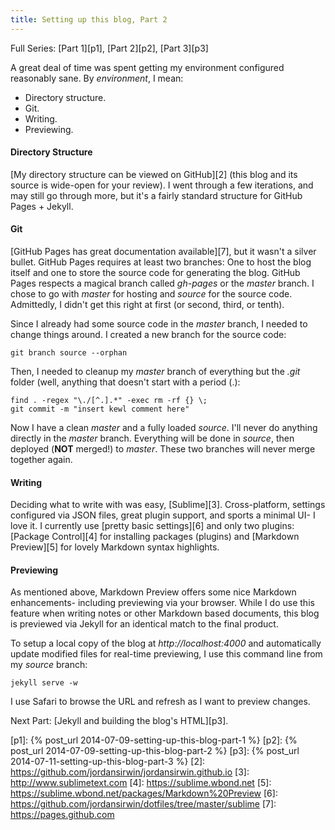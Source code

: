 ```yaml
---
title: Setting up this blog, Part 2
---
```


Full Series: [Part 1][p1], [Part 2][p2], [Part 3][p3]

A great deal of time was spent getting my environment configured reasonably sane. By _environment_, I mean:

* Directory structure.
* Git.
* Writing.
* Previewing.


#### Directory Structure ####

[My directory structure can be viewed on GitHub][2] (this blog and its source is wide-open for your review). I went through a few iterations, and may still go through more, but it's a fairly standard structure for GitHub Pages + Jekyll.


#### Git ####

[GitHub Pages has great documentation available][7], but it wasn't a silver bullet. GitHub Pages requires at least two branches: One to host the blog itself and one to store the source code for generating the blog. GitHub Pages respects a magical branch called _gh-pages_ or the _master_ branch. I chose to go with _master_ for hosting and _source_ for the source code. Admittedly, I didn't get this right at first (or second, third, or tenth). 

Since I already had some source code in the _master_ branch, I needed to change things around. I created a new branch for the source code:

    git branch source --orphan

Then, I needed to cleanup my _master_ branch of everything but the _.git_ folder (well, anything that doesn't start with a period (.):

    find . -regex "\./[^.].*" -exec rm -rf {} \;
    git commit -m "insert kewl comment here"

Now I have a clean _master_ and a fully loaded _source_. I'll never do anything directly in the _master_ branch. Everything will be done in _source_, then deployed (**NOT** merged!) to _master_. These two branches will never merge together again. 


#### Writing ####

Deciding what to write with was easy, [Sublime][3]. Cross-platform, settings configured via JSON files, great plugin support, and sports a minimal UI- I love it. I currently use [pretty basic settings][6] and only two plugins: [Package Control][4] for installing packages (plugins) and [Markdown Preview][5] for lovely Markdown syntax highlights.


#### Previewing ####

As mentioned above, Markdown Preview offers some nice Markdown enhancements- including previewing via your browser. While I do use this feature when writing notes or other Markdown based documents, this blog is previewed via Jekyll for an identical match to the final product. 

To setup a local copy of the blog at _http://localhost:4000_ and automatically update modified files for real-time previewing, I use this command line from my _source_ branch:

    jekyll serve -w

I use Safari to browse the URL and refresh as I want to preview changes.


Next Part: [Jekyll and building the blog's HTML][p3].



[p1]: {% post_url 2014-07-09-setting-up-this-blog-part-1 %}
[p2]: {% post_url 2014-07-09-setting-up-this-blog-part-2 %}
[p3]: {% post_url 2014-07-11-setting-up-this-blog-part-3 %}
[2]: https://github.com/jordansirwin/jordansirwin.github.io
[3]: http://www.sublimetext.com
[4]: https://sublime.wbond.net
[5]: https://sublime.wbond.net/packages/Markdown%20Preview
[6]: https://github.com/jordansirwin/dotfiles/tree/master/sublime
[7]: https://pages.github.com
